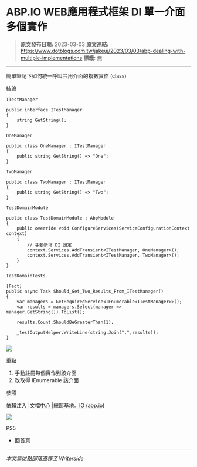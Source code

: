 # ABP.IO WEB應用程式框架 DI 單一介面多個實作

> **原文發布日期:** 2023-03-03
> **原文連結:** https://www.dotblogs.com.tw/jakeuj/2023/03/03/abp-dealing-with-multiple-implementations
> **標籤:** 無

---

簡單筆記下如何統一呼叫共用介面的複數實作 (class)

結論

`ITestManager`

```
public interface ITestManager
{
    string GetString();
}
```

`OneManager`

```
public class OneManager : ITestManager
{
    public string GetString() => "One";
}
```

`TwoManager`

```
public class TwoManager : ITestManager
{
    public string GetString() => "Two";
}
```

`TestDomainModule`

```
public class TestDomainModule : AbpModule
{
    public override void ConfigureServices(ServiceConfigurationContext context)
    {
        // 手動新增 DI 設定
        context.Services.AddTransient<ITestManager, OneManager>();
        context.Services.AddTransient<ITestManager, TwoManager>();
    }
}
```

`TestDomainTests`

```
[Fact]
public async Task Should_Get_Two_Results_From_ITestManager()
{
    var managers = GetRequiredService<IEnumerable<ITestManager>>();
    var results = managers.Select(manager => manager.GetString()).ToList();

    results.Count.ShouldBeGreaterThan(1);

    _testOutputHelper.WriteLine(string.Join(",",results));
}
```

![](https://dotblogsfile.blob.core.windows.net/user/jakeuj/613502e6-c51a-4cb0-b1c8-aaf784120550/1677825290.png.png)

重點

1. 手動註冊每個實作到該介面
2. 改取得 IEnumerable 該介面

參照

[依賴注入 |文檔中心 |總部基地。IO (abp.io)](https://docs.abp.io/en/abp/latest/Dependency-Injection#dealing-with-multiple-implementations)

![](https://card.psnprofiles.com/1/jakeuj.png)

PS5

* 回首頁

---

*本文章從點部落遷移至 Writerside*

